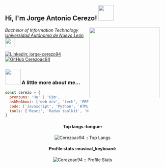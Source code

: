 <h2> Hi, I'm Jorge Antonio Cerezo! <img src="https://media4.giphy.com/media/oNFA3yX46eeHQnPF39/giphy.gif" width="50"></h2>
<img align='right' src="https://media0.giphy.com/media/qgQUggAC3Pfv687qPC/giphy.gif" width="230">
<p><em>Bachelor of Information Technology <a href="https://www.uanl.mx">Universidad Autónoma de Nuevo León</a><img src="https://media.giphy.com/media/hENzElhl495Xl0WQAv/giphy.gif" width="30"> 
</em></p>

[![Linkedin: jorge-cerezo94](https://img.shields.io/badge/jorgecerezo94-blue?style=flat-square&logo=Linkedin&logoColor=white&link=https://www.linkedin.com/in/jorge-cerezo94/)](https://www.linkedin.com/in/jorge-cerezo94/)
[![GitHub Cerezoac94](https://img.shields.io/github/followers/cerezoac94?label=follow&style=social)](https://github.com/Cerezoac94)


### <img src="https://media.giphy.com/media/l4KhPbIIDgO3sMw0w/giphy.gif" width="50"> A little more about me...  

```javascript
const cerezo = {
  pronouns: 'He' | 'Him',
  askMeAbout: ['web dev', 'tech', 'ERP'],
  code: ['Javascript', 'Python', 'HTML', 'CSS', 'SQL', 'VB'],
  tools: ['React', 'Redux toolkit', 'Node', 'Express.js', 'Styled-Components', 'Tailwind', 'Sequelize', 'Figma', 'Git']
}
```

<h4 align="center">Top langs :tongue:</h4>

<p align="center"><img src="https://github-readme-stats.vercel.app/api/top-langs/?username=Cerezoac94&langs_count=10&theme=tokyonight&layout=compactt" alt="Cerezoac94 :: Top Langs" /></p>

<h4 align="center">Profile stats :musical_keyboard:</h4>

<p align="center"><img src="https://github-readme-stats.vercel.app/api?username=Cerezoac94&show_icons=true&theme=synthwave" alt="Cerezoac94 :: Profile Stats" /></p>
